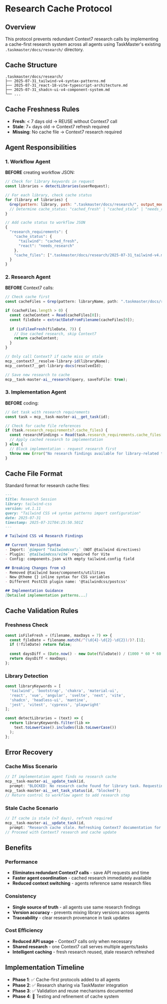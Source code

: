 # Research Cache Protocol

## Overview
This protocol prevents redundant Context7 research calls by implementing a cache-first research system across all agents using TaskMaster's existing `.taskmaster/docs/research/` directory.

## Cache Structure
```
.taskmaster/docs/research/
├── 2025-07-31_tailwind-v4-syntax-patterns.md
├── 2025-07-31_react-18-vite-typescript-architecture.md
├── 2025-07-31_shadcn-ui-v4-component-system.md
└── ...
```

## Cache Freshness Rules
- **Fresh**: < 7 days old → REUSE without Context7 call
- **Stale**: 7+ days old → Context7 refresh required  
- **Missing**: No cache file → Context7 research required

## Agent Responsibilities

### 1. Workflow Agent
**BEFORE** creating workflow JSON:
```javascript
// Check for library keywords in request
const libraries = detectLibraries(userRequest);

// For each library, check cache status
for (library of libraries) {
  Grep(pattern: library, path: ".taskmaster/docs/research/", output_mode: "files_with_matches");
  // Determine cache_status: "cached_fresh" | "cached_stale" | "needs_research"
}

// Add cache status to workflow JSON
{
  "research_requirements": {
    "cache_status": {
      "tailwind": "cached_fresh",
      "react": "needs_research" 
    },
    "cache_files": [".taskmaster/docs/research/2025-07-31_tailwind-v4.md"]
  }
}
```

### 2. Research Agent  
**BEFORE** Context7 calls:
```javascript
// Check cache first
const cacheFiles = Grep(pattern: libraryName, path: ".taskmaster/docs/research/");

if (cacheFiles.length > 0) {
  const cacheContent = Read(cacheFiles[0]);
  const fileDate = extractDateFromFilename(cacheFiles[0]);
  
  if (isFileeFresh(fileDate, 7)) {
    // Use cached research, skip Context7
    return cacheContent;
  }
}

// Only call Context7 if cache miss or stale
mcp__context7__resolve-library-id(libraryName);
mcp__context7__get-library-docs(resolvedId);

// Save new research to cache
mcp__task-master-ai__research(query, saveToFile: true);
```

### 3. Implementation Agent
**BEFORE** coding:
```javascript
// Get task with research requirements
const task = mcp__task-master-ai__get_task(id);

// Check for cache file references
if (task.research_requirements?.cache_files) {
  const researchFindings = Read(task.research_requirements.cache_files[0]);
  // Apply cached research to implementation
} else {
  // Block implementation - request research first
  throw new Error("No research findings available for library-related task");
}
```

## Cache File Format
Standard format for research cache files:
```markdown
---
title: Research Session
library: tailwind-css
version: v4.1.11
query: "Tailwind CSS v4 syntax patterns import configuration"
date: 2025-07-31
timestamp: 2025-07-31T04:25:50.501Z
---

# Tailwind CSS v4 Research Findings

## Current Version Syntax
- Import: `@import "tailwindcss";` (NOT @tailwind directives)
- Plugin: `@tailwindcss/vite` required for Vite
- Config: components.json with empty tailwind.config field

## Breaking Changes from v3
- Removed @tailwind base/components/utilities
- New @theme {} inline syntax for CSS variables
- Different PostCSS plugin name: '@tailwindcss/postcss'

## Implementation Guidance
[Detailed implementation patterns...]
```

## Cache Validation Rules

### Freshness Check
```javascript
const isFileFresh = (filename, maxDays = 7) => {
  const fileDate = filename.match(/^(\d{4}-\d{2}-\d{2})/)?.[1];
  if (!fileDate) return false;
  
  const daysDiff = (Date.now() - new Date(fileDate)) / (1000 * 60 * 60 * 24);
  return daysDiff < maxDays;
};
```

### Library Detection
```javascript
const libraryKeywords = [
  'tailwind', 'bootstrap', 'chakra', 'material-ui',
  'react', 'vue', 'angular', 'svelte', 'next', 'vite',
  'shadcn', 'headless-ui', 'mantine',
  'jest', 'vitest', 'cypress', 'playwright'
];

const detectLibraries = (text) => {
  return libraryKeywords.filter(lib => 
    text.toLowerCase().includes(lib.toLowerCase())
  );
};
```

## Error Recovery

### Cache Miss Scenario
```javascript
// If implementation agent finds no research cache
mcp__task-master-ai__update_task(id, 
  prompt: "BLOCKED: No research cache found for library task. Requesting research agent.");
mcp__task-master-ai__set_task_status(id, "blocked");
// Return control to workflow agent to add research step
```

### Stale Cache Scenario  
```javascript
// If cache is stale (>7 days), refresh required
mcp__task-master-ai__update_task(id,
  prompt: "Research cache stale. Refreshing Context7 documentation for " + libraryName);
// Proceed with Context7 research and cache update
```

## Benefits

### Performance
- **Eliminates redundant Context7 calls** - save API requests and time
- **Faster agent coordination** - cached research immediately available
- **Reduced context switching** - agents reference same research files

### Consistency  
- **Single source of truth** - all agents use same research findings
- **Version accuracy** - prevents mixing library versions across agents
- **Traceability** - clear research provenance in task updates

### Cost Efficiency
- **Reduced API usage** - Context7 calls only when necessary
- **Shared research** - one Context7 call serves multiple agents/tasks
- **Intelligent caching** - fresh research reused, stale research refreshed

## Implementation Timeline
- **Phase 1**: ✅ Cache-first protocols added to all agents
- **Phase 2**: ✅ Research sharing via TaskMaster integration  
- **Phase 3**: ✅ Validation and reuse mechanisms documented
- **Phase 4**: 🔄 Testing and refinement of cache system